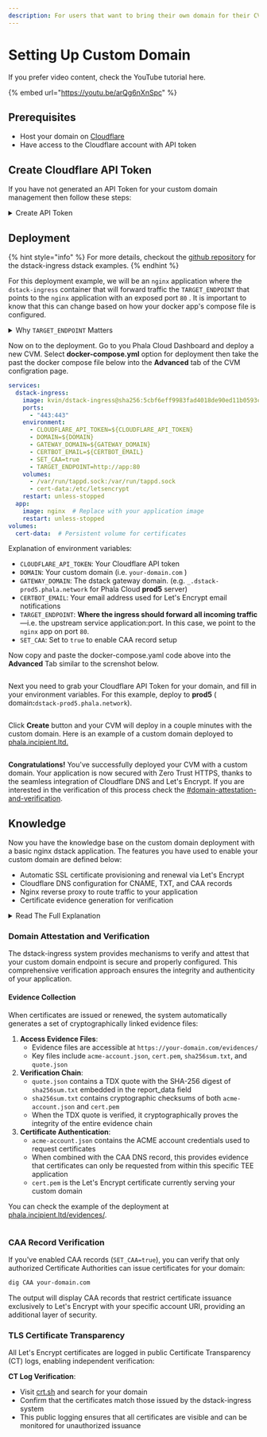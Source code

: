 ```yaml
---
description: For users that want to bring their own domain for their CVM.
---
```


# Setting Up Custom Domain

If you prefer video content, check the YouTube tutorial here.

{% embed url="https://youtu.be/arQg6nXnSpc" %}

## Prerequisites

* Host your domain on [Cloudflare](https://dash.cloudflare.com/)
* Have access to the Cloudflare account with API token

## Create Cloudflare API Token

If you have not generated an API Token for your custom domain management then follow these steps:

<details>

<summary>Create API Token</summary>

### :one: **Go to your Cloudflare Dashboard**

In your dashboard, select the domain you'd like to use and find the option to **Get Your API Token**

<figure><img src="../../.gitbook/assets/image (13).png" alt=""><figcaption></figcaption></figure>

### :two: Create API Token

Select the **Create Token** button as shown below

<figure><img src="../../.gitbook/assets/image (14).png" alt=""><figcaption></figcaption></figure>

### :three: Select a Template

The next page will have several templates. Select the template to **Edit zone DNS** as shown below

<figure><img src="../../.gitbook/assets/image (15).png" alt=""><figcaption></figcaption></figure>

### :four: Finalize API Token Creation

Next select your domain in the **Zone Resources** section then click **Continue to summary** button as shown below

<figure><img src="../../.gitbook/assets/image (17).png" alt=""><figcaption></figcaption></figure>

Congrats! You've now created your API Token to use for your environment variable.

</details>

## Deployment

{% hint style="info" %}
For more details, checkout the [github repository](https://github.com/Dstack-TEE/dstack-examples/blob/main/custom-domain/dstack-ingress/README.md) for the dstack-ingress dstack examples.
{% endhint %}

For this deployment example, we will be an `nginx` application where the `dstack-ingress` container that will forward traffic the `TARGET_ENDPOINT` that points to the `nginx` application with an exposed port `80` . It is important to know that this can change based on how your docker app's compose file is configured.

<details>

<summary>Why <code>TARGET_ENDPOINT</code> Matters</summary>

*   **Tells the proxy where to send traffic**\
    When a request arrives at `https://your-custom-domain`, `dstack-ingress` decrypts TLS and then forwards the HTTP payload to exactly the URL in `TARGET_ENDPOINT`.

    ```
    https://pastebin.example.com  →  dstack-ingress  →  http://app:80
    ```

- **Decouples host networking from container internals**\
  Your app can stay on port 80 (or 3000, or the exposed port of your app), and you never have to re-map messy host ports. The ingress simply forwards traffic to “app:80” over the Docker bridge network.

* **Enables dynamic, multi-service gateways**\
  If you later add more services behind the same ingress (e.g. `api-service:4000`), you only need to change their corresponding `TARGET_ENDPOINT` or add routing rules—no firewall or host-port juggling required.

In the following example, we will show a more complex configuration for an ElizaOS Deployment where the docker app has a Postgresql + pgvector container that serves as a DB for the ElizaOS `eliza` container. The `SERVER_PORT` is expected to be port `3000` in this example where the `dstack-ingress` will forward traffic through the `DOMAIN` environment variable.

```yaml
version: '3.8'
services:
  postgres:
    image: ankane/pgvector:latest
    environment:
        - POSTGRES_PASSWORD=postgres
        - POSTGRES_USER=postgres
        - POSTGRES_DB=eliza
        - PGDATA=/var/lib/postgresql/data/pgdata
    volumes:
        - postgres-data:/var/lib/postgresql/data
    ports:
        - "127.0.0.1:5432:5432"
    healthcheck:
        test: ["CMD-SHELL", "pg_isready -U ${POSTGRES_USER} -d ${POSTGRES_DB}"]
        interval: 5s
        timeout: 5s
        retries: 5
    restart: always
    networks:
      - eliza-network

  eliza:
    image: hashwarlock/elizaos:beta0
    command: sh -c "bun run start"
    volumes:
      - /var/run/tappd.sock:/var/run/tappd.sock
    environment:
      - OPENAI_API_KEY=${OPENAI_API_KEY}
      - ANTHROPIC_API_KEY=${ANTHROPIC_API_KEY}
      - SERVER_PORT=${SERVER_PORT}
      - POSTGRES_URL=postgres://postgres:postgres@postgres:5432/eliza
    depends_on:
      postgres:
        condition: service_healthy
    restart: always
    networks:
      - eliza-network

  dstack-ingress:
    image: kvin/dstack-ingress@sha256:5cbf6eff9983fad4018de90ed11b0593c84f2022ddfc64b9eb513d1ba79970c7
    ports:
      - "443:443"
    environment:
      - DOMAIN=${DOMAIN}
      - GATEWAY_DOMAIN=${GATEWAY_DOMAIN}
      - CERTBOT_EMAIL=${CERTBOT_EMAIL}
      - CLOUDFLARE_API_TOKEN=${CLOUDFLARE_API_TOKEN}
      - SET_CAA=true
      - TARGET_ENDPOINT=http://eliza:3000
    volumes:
      - /var/run/tappd.sock:/var/run/tappd.sock
      - cert-data:/etc/letsencrypt
    restart: unless-stopped
    networks:
      - eliza-network

networks:
  eliza-network:
    driver: bridge

volumes:
  postgres-data:
  cert-data:

```

</details>

Now on to the deployment. Go to you Phala Cloud Dashboard and deploy a new CVM. Select **docker-compose.yml** option for deployment then take the past the docker compose file below into the **Advanced** tab of the CVM configration page.

```yaml
services:
  dstack-ingress:
    image: kvin/dstack-ingress@sha256:5cbf6eff9983fad4018de90ed11b0593c84f2022ddfc64b9eb513d1ba79970c7
    ports:
      - "443:443"
    environment:
      - CLOUDFLARE_API_TOKEN=${CLOUDFLARE_API_TOKEN}
      - DOMAIN=${DOMAIN}
      - GATEWAY_DOMAIN=${GATEWAY_DOMAIN}
      - CERTBOT_EMAIL=${CERTBOT_EMAIL}
      - SET_CAA=true
      - TARGET_ENDPOINT=http://app:80
    volumes:
      - /var/run/tappd.sock:/var/run/tappd.sock
      - cert-data:/etc/letsencrypt
    restart: unless-stopped
  app:
    image: nginx  # Replace with your application image
    restart: unless-stopped
volumes:
  cert-data:  # Persistent volume for certificates
```

Explanation of environment variables:

* `CLOUDFLARE_API_TOKEN`: Your Cloudflare API token
* `DOMAIN`: Your custom domain (i.e. `your-domain.com` )
* `GATEWAY_DOMAIN`: The dstack gateway domain. (e.g. `_.dstack-prod5.phala.network` for Phala Cloud **prod5** server)
* `CERTBOT_EMAIL`: Your email address used for Let's Encrypt email notifications
* `TARGET_ENDPOINT`: **Where the ingress should forward all incoming traffic**—i.e. the upstream service application:port. In this case, we point to the `nginx` app on port `80`.&#x20;
* `SET_CAA`: Set to `true` to enable CAA record setup

Now copy and paste the docker-compose.yaml code above into the **Advanced** Tab similar to the screnshot below.

<figure><img src="../../.gitbook/assets/image (18).png" alt=""><figcaption></figcaption></figure>

Next you need to grab your Cloudflare API Token for your domain, and fill in your environment variables. For this example, deploy to **prod5** ( domai&#x6E;**:**`dstack-prod5.phala.network`).

<figure><img src="../../.gitbook/assets/image (19).png" alt=""><figcaption></figcaption></figure>

Click **Create** button and your CVM will deploy in a couple minutes with the custom domain. Here is an example of a custom domain deployed to [phala.incipient.ltd. ](https://phala.incipient.ltd)

<figure><img src="../../.gitbook/assets/image (20).png" alt=""><figcaption></figcaption></figure>

**Congratulations!** You've successfully deployed your CVM with a custom domain. Your application is now secured with Zero Trust HTTPS, thanks to the seamless integration of Cloudflare DNS and Let's Encrypt.  If you are interested in the verification of this process check the [#domain-attestation-and-verification](setting-up-custom-domain.md#domain-attestation-and-verification "mention").

## Knowledge

Now you have the knowledge base on the custom domain deployment with a basic nginx dstack application. The features you have used to enable your custom domain are defined below:

* Automatic SSL certificate provisioning and renewal via Let's Encrypt
* Cloudflare DNS configuration for CNAME, TXT, and CAA records
* Nginx reverse proxy to route traffic to your application
* Certificate evidence generation for verification

<details>

<summary>Read The Full Explanation</summary>

The dstack-ingress system provides a seamless way to set up custom domains for dstack applications with automatic SSL certificate management. Here's how it works:

1. **Initial Setup**:
   * When first deployed, the container automatically obtains SSL certificates from Let's Encrypt using DNS validation
   * It configures Cloudflare DNS by creating necessary CNAME, TXT, and optional CAA records
   * Nginx is configured to use the obtained certificates and proxy requests to your application
2. **DNS Configuration**:
   * A CNAME record is created to point your custom domain to the dstack gateway domain
   * A TXT record is added with application identification information to help dstack-gateway to route traffic to your application
   * If enabled, CAA records are set to restrict which Certificate Authorities can issue certificates for your domain
3. **Certificate Management**:
   * Select the **Create Token** button as shown below
   * SSL certificates are automatically obtained during initial setup
   * A scheduled task runs twice daily to check for certificate renewal
   * When certificates are renewed, Nginx is automatically reloaded to use the new certificates
4. **Evidence Generation**:
   * The system generates evidence files for verification purposes
   * These include the ACME account information and certificate data
   * Evidence files are accessible through a dedicated endpoint

</details>

### Domain Attestation and Verification

The dstack-ingress system provides mechanisms to verify and attest that your custom domain endpoint is secure and properly configured. This comprehensive verification approach ensures the integrity and authenticity of your application.

#### Evidence Collection

When certificates are issued or renewed, the system automatically generates a set of cryptographically linked evidence files:

1. **Access Evidence Files**:
   * Evidence files are accessible at `https://your-domain.com/evidences/`
   * Key files include `acme-account.json`, `cert.pem`, `sha256sum.txt`, and `quote.json`
2. **Verification Chain**:
   * `quote.json` contains a TDX quote with the SHA-256 digest of `sha256sum.txt` embedded in the report\_data field
   * `sha256sum.txt` contains cryptographic checksums of both `acme-account.json` and `cert.pem`
   * When the TDX quote is verified, it cryptographically proves the integrity of the entire evidence chain
3. **Certificate Authentication**:
   * `acme-account.json` contains the ACME account credentials used to request certificates
   * When combined with the CAA DNS record, this provides evidence that certificates can only be requested from within this specific TEE application
   * `cert.pem` is the Let's Encrypt certificate currently serving your custom domain

You can check the example of the deployment at [phala.incipient.ltd/evidences/](https://phala.incipient.ltd/evidences/).

<figure><img src="../../.gitbook/assets/image (21).png" alt=""><figcaption></figcaption></figure>

### CAA Record Verification

If you've enabled CAA records (`SET_CAA=true`), you can verify that only authorized Certificate Authorities can issue certificates for your domain:

```bash
dig CAA your-domain.com
```

The output will display CAA records that restrict certificate issuance exclusively to Let's Encrypt with your specific account URI, providing an additional layer of security.

### TLS Certificate Transparency

All Let's Encrypt certificates are logged in public Certificate Transparency (CT) logs, enabling independent verification:

**CT Log Verification**:

* Visit [crt.sh](https://crt.sh/) and search for your domain
* Confirm that the certificates match those issued by the dstack-ingress system
* This public logging ensures that all certificates are visible and can be monitored for unauthorized issuance
